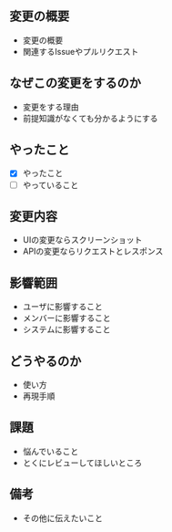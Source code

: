 ## 変更の概要

* 変更の概要
* 関連するIssueやプルリクエスト

## なぜこの変更をするのか

* 変更をする理由
* 前提知識がなくても分かるようにする

## やったこと

* [x] やったこと
* [ ] やっていること

## 変更内容

* UIの変更ならスクリーンショット
* APIの変更ならリクエストとレスポンス

## 影響範囲

* ユーザに影響すること
* メンバーに影響すること
* システムに影響すること

## どうやるのか

* 使い方
* 再現手順

## 課題

* 悩んでいること
* とくにレビューしてほしいところ

## 備考

* その他に伝えたいこと